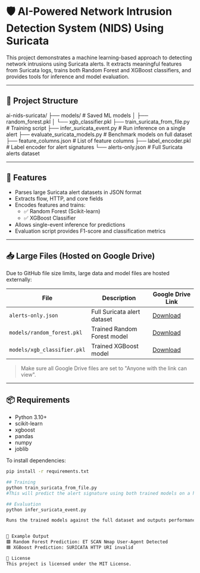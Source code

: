 # 🛡️ AI-Powered Network Intrusion Detection System (NIDS) Using Suricata

This project demonstrates a machine learning-based approach to detecting network intrusions using Suricata alerts. It extracts meaningful features from Suricata logs, trains both Random Forest and XGBoost classifiers, and provides tools for inference and model evaluation.

---

## 📌 Project Structure

ai-nids-suricata/
├── models/ # Saved ML models
│ ├── random_forest.pkl
│ └── xgb_classifier.pkl
├── train_suricata_from_file.py # Training script
├── infer_suricata_event.py # Run inference on a single alert
├── evaluate_suricata_models.py # Benchmark models on full dataset
├── feature_columns.json # List of feature columns
├── label_encoder.pkl # Label encoder for alert signatures
└── alerts-only.json # Full Suricata alerts dataset



---

## 🚀 Features

- Parses large Suricata alert datasets in JSON format
- Extracts flow, HTTP, and core fields
- Encodes features and trains:
  - ✅ Random Forest (Scikit-learn)
  - ✅ XGBoost Classifier
- Allows single-event inference for predictions
- Evaluation script provides F1-score and classification metrics

---

## 📥 Large Files (Hosted on Google Drive)

Due to GitHub file size limits, large data and model files are hosted externally:

| File | Description | Google Drive Link |
|------|-------------|------------------|
| `alerts-only.json` | Full Suricata alert dataset | [Download](<insert-link-to-alerts-only.json>) |
| `models/random_forest.pkl` | Trained Random Forest model | [Download](<insert-link-to-rf-model>) |
| `models/xgb_classifier.pkl` | Trained XGBoost model | [Download](<insert-link-to-xgb-model>) |

> Make sure all Google Drive files are set to "Anyone with the link can view".

---

## 📦 Requirements

- Python 3.10+
- scikit-learn
- xgboost
- pandas
- numpy
- joblib

To install dependencies:

```bash
pip install -r requirements.txt

## Training
python train_suricata_from_file.py
#This will predict the alert signature using both trained models on a hardcoded example or passed input.

## Evaluation
python infer_suricata_event.py

Runs the trained models against the full dataset and outputs performance metrics.


🎯 Example Output
🟩 Random Forest Prediction: ET SCAN Nmap User-Agent Detected
🟦 XGBoost Prediction: SURICATA HTTP URI invalid

📄 License
This project is licensed under the MIT License.

